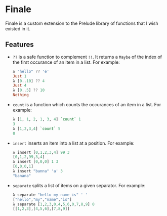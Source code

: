 # Finale

Finale is a custom extension to the Prelude library of functions that I wish
existed in it.

## Features

- `??` is a safe function to complement `!!`. It returns a `Maybe` of the index
  of the first occurance of an item in a list.
  For example:
  ```Haskell
  λ "hello" ?? 'e'
  Just 1
  λ [0..10] ?? 4
  Just 4
  λ [0..5] ?? 10
  Nothing
  ```

- `count` is a function which counts the occurances of an item in a list. For
  example:
  ```Haskell
  λ [1, 1, 2, 1, 3, 4] `count` 1
  3
  λ [1,2,3,4] `count` 5
  0
  ```

- `insert` inserts an item into a list at a position. For example:
  ```Haskell
  λ insert [0,1,2,3,4] 99 3
  [0,1,2,99,3,4]
  λ insert [0,0,0] 1 3
  [0,0,0,1]
  λ insert "banna" 'a' 3
  "banana"
  ```

- `separate` splits a list of items on a given separator. For example:
  ```Haskell
  λ separate "hello my name is" ' '
  ["hello","my","name","is"]
  λ separate [1,2,3,0,4,5,6,0,7,8,9] 0
  [[1,2,3],[4,5,6],[7,8,9]]
  ```
